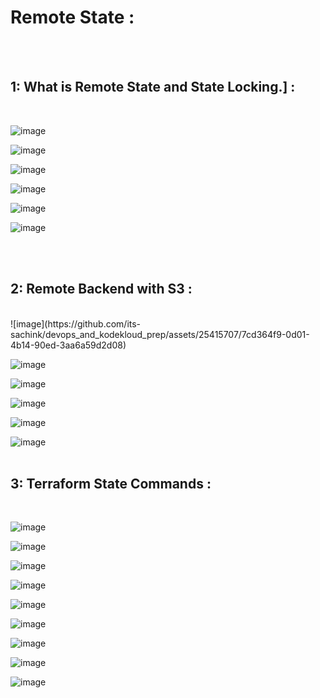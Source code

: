 # Remote State :
</br>
</br>

## 1: What is Remote State and State Locking.] :
</br>

![image](https://github.com/its-sachink/devops_and_kodekloud_prep/assets/25415707/df3ef042-03cd-472e-88a6-1483e96b75dd)

![image](https://github.com/its-sachink/devops_and_kodekloud_prep/assets/25415707/4e461407-a04d-4b3c-87b5-8ab2e4807954)

![image](https://github.com/its-sachink/devops_and_kodekloud_prep/assets/25415707/83bc2221-5377-41ea-b6fc-8ddd1e4c1810)

![image](https://github.com/its-sachink/devops_and_kodekloud_prep/assets/25415707/8aaf423a-9240-4f67-9deb-5be6d8c418b5)

![image](https://github.com/its-sachink/devops_and_kodekloud_prep/assets/25415707/99fd38d8-9e24-4a38-91fd-fd1560c4b8d2)

![image](https://github.com/its-sachink/devops_and_kodekloud_prep/assets/25415707/8800a766-2bc5-403f-9869-d9064fa9c351)

</br>
</br>

## 2: Remote Backend with S3 :
</br>
![image](https://github.com/its-sachink/devops_and_kodekloud_prep/assets/25415707/7cd364f9-0d01-4b14-90ed-3aa6a59d2d08)

![image](https://github.com/its-sachink/devops_and_kodekloud_prep/assets/25415707/5c3ba251-eb47-4410-9bd9-e472a4b047af)

![image](https://github.com/its-sachink/devops_and_kodekloud_prep/assets/25415707/aafbf36a-9e80-4f91-ab99-ef6c5fafd545)

![image](https://github.com/its-sachink/devops_and_kodekloud_prep/assets/25415707/ac56585d-1cee-47f8-aaee-1896229a53f8)

![image](https://github.com/its-sachink/devops_and_kodekloud_prep/assets/25415707/04f5506c-3947-45c0-88ae-76d3f1edb338)

![image](https://github.com/its-sachink/devops_and_kodekloud_prep/assets/25415707/0f215bdd-f061-4c2b-b8e0-dde6efd5c410)
</br>
</br>

## 3: Terraform State Commands :
</br>

![image](https://github.com/its-sachink/devops_and_kodekloud_prep/assets/25415707/38dff626-941e-4063-8c09-4f6cf8bf7f58)

![image](https://github.com/its-sachink/devops_and_kodekloud_prep/assets/25415707/b6a0b60a-52e4-4770-a201-5f2bf278a03c)

![image](https://github.com/its-sachink/devops_and_kodekloud_prep/assets/25415707/6869f2aa-1a3b-4a6d-a122-3f5b11f524c4)

![image](https://github.com/its-sachink/devops_and_kodekloud_prep/assets/25415707/28920aac-a4a9-48fe-881a-37843a4ad8a6)

![image](https://github.com/its-sachink/devops_and_kodekloud_prep/assets/25415707/ca4dd331-a1cc-45f5-9178-23153d39e58c)

![image](https://github.com/its-sachink/devops_and_kodekloud_prep/assets/25415707/b4d63df8-d23c-41a0-ad7e-e921b61b25ed)

![image](https://github.com/its-sachink/devops_and_kodekloud_prep/assets/25415707/af6e7f0a-3d58-471f-b075-80f3ae61cae7)

![image](https://github.com/its-sachink/devops_and_kodekloud_prep/assets/25415707/bd0fe52d-ad93-4092-9031-8cff86d1c796)

![image](https://github.com/its-sachink/devops_and_kodekloud_prep/assets/25415707/ff583d7c-c1f5-4052-973e-83571c84ed2d)
























